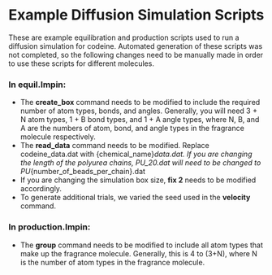 # Example Diffusion Simulation Scripts

These are example equilibration and production scripts used to run a diffusion simulation for codeine. Automated generation of these scripts was not completed, so the following changes need to be manually made in order to use these scripts for different molecules.

### In equil.lmpin:
+ The **create_box** command needs to be modified to include the required number of atom types, bonds, and angles. Generally, you will need 3 + N atom types, 1 + B bond types, and 1 + A angle types, where N, B, and A are the numbers of atom, bond, and angle types in the fragrance molecule respectively. 
+ The **read_data** command needs to be modified. Replace codeine_data.dat with {chemical_name}_data.dat. If you are changing the length of the polyurea chains, PU_20.dat will need to be changed to PU_{number_of_beads_per_chain}.dat
+ If you are changing the simulation box size, **fix 2** needs to be modified accordingly. 
+ To generate additional trials, we varied the seed used in the **velocity** command.

### In production.lmpin:
+ The **group** command needs to be modified to include all atom types that make up the fragrance molecule. Generally, this is 4 to (3+N), where N is the number of atom types in the fragrance molecule. 
